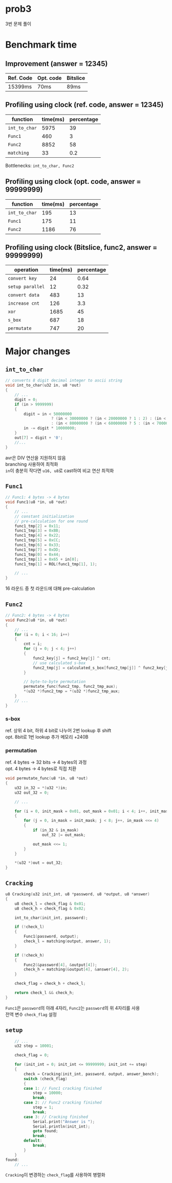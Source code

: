 # prob3
3번 문제 풀이

# Benchmark time
## Improvement (answer = 12345)
| Ref. Code | Opt. code | Bitslice |
| --------- | --------- | -------- |
| 15399ms   | 70ms      | 89ms     |

## Profiling using clock (ref. code, answer = 12345)
| function       | time(ms) | percentage |
| --------       | -------- | ---------- |
| ```int_to_char``` | 5975  | 39         |
| ```Func1```    | 460      | 3          |
| ```Func2```    | 8852     | 58         |
| ```matching``` | 33       | 0.2        |

Bottlenecks: ```int_to_char, Func2```

## Profiling using clock (opt. code, answer = 99999999)
| function       | time(ms) | percentage |
| --------       | -------- | ---------- |
| ```int_to_char``` | 195   | 13         |
| ```Func1```    | 175      | 11         |
| ```Func2```    | 1186     | 76         |

## Profiling using clock (Bitslice, func2, answer = 99999999)
| operation      | time(ms)    | percentage |
| -------------  | ----------- | ---------- |
| ```convert key```     | 24   | 0.64       |
| ```setup parallel```  | 12   | 0.32       |
| ```convert data```    | 483  | 13         |
| ```increase cnt```    | 126  | 3.3        |
| ```xor```             | 1685 | 45         |
| ```s_box```           | 687  | 18         |
| ```permutate```       | 747  | 20         |

# Major changes
## ```int_to_char```
```c
// converts 8 digit decimal integer to ascii string
void int_to_char(u32 in, u8 *out)
{
    // ...
    digit = 0;
    if (in > 9999999)
    {
        digit = in < 50000000
                    ? (in < 30000000 ? (in < 20000000 ? 1 : 2) : (in < 40000000 ? 3 : 4))
                    : (in < 80000000 ? (in < 60000000 ? 5 : (in < 70000000 ? 6 : 7)) : (in < 90000000 ? 8 : 9));
        in -= digit * 10000000;
    }
    out[7] = digit + '0';
    //...
}
```
avr은 DIV 연산을 지원하지 않음  
branching 사용하여 최적화  
```in```이 충분히 작다면 ```u16, u8```로 cast하여 비교 연산 최적화

## ```Func1```
```c
// Func1: 4 bytes -> 4 bytes
void Func1(u8 *in, u8 *out)
{
    // ...
    // constant initialization
    // pre-calculation for one round
    func1_tmp[2] = 0x11;
    func1_tmp[3] = 0xBB;
    func1_tmp[4] = 0x22;
    func1_tmp[5] = 0xCC;
    func1_tmp[6] = 0x33;
    func1_tmp[7] = 0xDD;
    func1_tmp[0] = 0x44;
    func1_tmp[1] = 0x65 + in[0];
    func1_tmp[1] = ROL(func1_tmp[1], 1);

    // ...
}
```
16 라운드 중 첫 라운드에 대해 pre-calculation

## ```Func2```
```c
// Func2: 4 bytes -> 4 bytes
void Func2(u8 *in, u8 *out)
{
    // ...
    for (i = 0; i < 16; i++)
    {
        cnt = i;
        for (j = 0; j < 4; j++)
        {
            func2_key[j] = func2_key[j] ^ cnt;
            // use calculated s-box
            func2_tmp[j] = calculated_s_box[func2_tmp[j]] ^ func2_key[j];
        }

        // byte-to-byte permutation
        permutate_func(func2_tmp, func2_tmp_aux);
        *(u32 *)func2_tmp = *(u32 *)func2_tmp_aux;
    }
    // ...
}
```
### s-box
ref. 상위 4 bit, 하위 4 bit로 나누어 2번 lookup 후 shift  
opt. 8bit로 1번 lookup
추가 메모리 +240B
 
### permutation
ref. 4 bytes -> 32 bits -> 4 bytes의 과정  
opt. 4 bytes -> 4 bytes로 직접 치환
```c
void permutate_func(u8 *in, u8 *out)
{
    u32 in_32 = *(u32 *)in;
    u32 out_32 = 0;

    // ...

    for (i = 0, init_mask = 0x01, out_mask = 0x01; i < 4; i++, init_mask <<= 1)
    {
        for (j = 0, in_mask = init_mask; j < 8; j++, in_mask <<= 4)
        {
            if (in_32 & in_mask)
                out_32 |= out_mask;

            out_mask <<= 1;
        }
    }

    *(u32 *)out = out_32;
}
```

## ```Cracking```
```c
u8 Cracking(u32 init_int, u8 *password, u8 *output, u8 *answer)
{
    u8 check_l = check_flag & 0x01;
    u8 check_h = check_flag & 0x02;

    int_to_char(init_int, password);

    if (!check_l)
    {
        Func1(password, output);
        check_l = matching(output, answer, 1);
    }

    if (!check_h)
    {
        Func2(&password[4], &output[4]);
        check_h = matching(&output[4], &answer[4], 2);
    }

    check_flag = check_h + check_l;

    return check_l && check_h;
}
```
```Func1```은 ```password```의 아래 4자리, ```Func2```는 ```password```의 위 4자리를 사용  
전역 변수 ```check_flag``` 설정

## ```setup```
```c
    // ...
    u32 step = 10001;

    check_flag = 0;

    for (init_int = 0; init_int <= 99999999; init_int += step)
    {
        check = Cracking(init_int, password, output, answer_bench);
        switch (check_flag)
        {
        case 1: // Func1 cracking finished
            step = 10000;
            break;
        case 2: // Func2 cracking finished
            step = 1;
            break;
        case 3: // Cracking finished
            Serial.print("Answer is ");
            Serial.println(init_int);
            goto found;
            break;
        default:
            break;
        }
    }
found:
    // ...
```
```Cracking```이 변경하는 ```check_flag```를 사용하여 병렬화  
